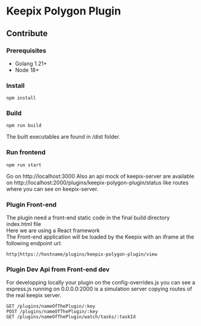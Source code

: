 # Keepix Polygon Plugin

## Contribute

### Prerequisites

- Golang 1.21+
- Node 18+

### Install

`npm install`

### Build

`npm run build`

The built executables are found in /dist folder.

### Run frontend

`npm run start`  

Go on http://localhost:3000
Also an api mock of keepix-server are available on http://localhost:2000/plugins/keepix-polygon-plugin/status like routes where you can see on keepix-server.  

### Plugin Front-end

The plugin need a front-end static code in the final build directory index.html file  
Here we are using a React framework  
The Front-end application will be loaded by the Keepix with an iframe at the following endpoint url:  
  
`http|https://hostname/plugins/keepix-polygon-plugin/view`  
  
### Plugin Dev Api from Front-end dev
  
For developping locally your plugin on the config-overrides.js you can see a  
express.js running on 0.0.0.0:2000 is a simulation server copying routes of the real keepix server.  

`GET /plugins/nameOfThePlugin/:key`  
`POST /plugins/nameOfThePlugin/:key`  
`GET /plugins/nameOfThePlugin/watch/tasks/:taskId`  